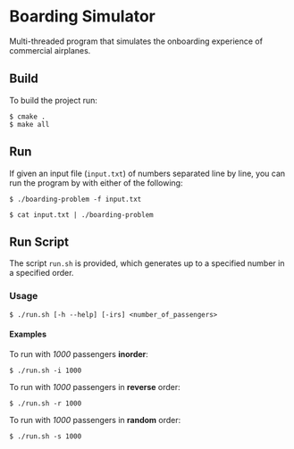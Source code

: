 # Boarding Simulator
Multi-threaded program that simulates the onboarding experience of commercial airplanes.

## Build
To build the project run:
```console
$ cmake .
$ make all
```

## Run
If given an input file (`input.txt`) of numbers separated line by line, you can run the program by with either of the following:
```console
$ ./boarding-problem -f input.txt
```
```console
$ cat input.txt | ./boarding-problem
```

## Run Script
The script `run.sh` is provided, which generates up to a specified number in a specified order.
### Usage
```console
$ ./run.sh [-h --help] [-irs] <number_of_passengers>

```

#### Examples
To run with *1000* passengers **inorder**:
```console
$ ./run.sh -i 1000
```
To run with *1000* passengers in **reverse** order:
```console
$ ./run.sh -r 1000
```
To run with *1000* passengers in **random** order:
```console
$ ./run.sh -s 1000
```

